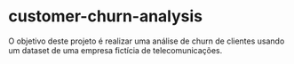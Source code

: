 # customer-churn-analysis
O objetivo deste projeto é realizar uma análise de churn de clientes usando um dataset de uma empresa fictícia de telecomunicações.
